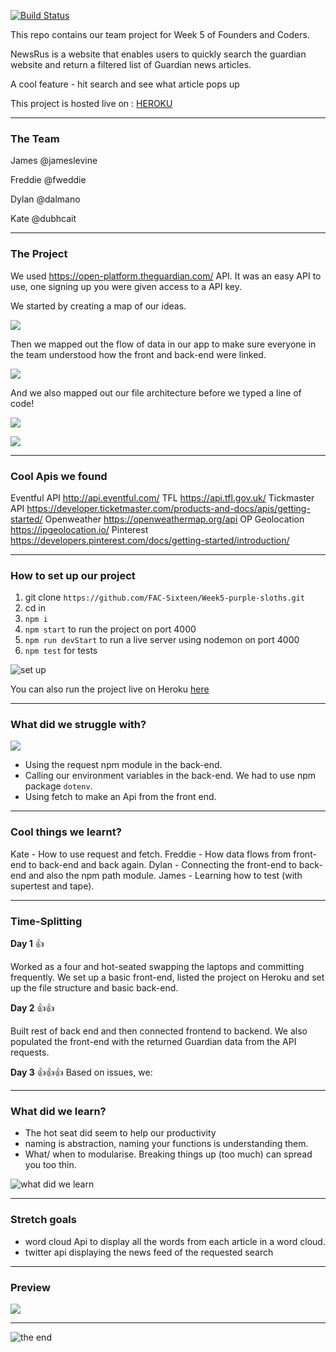 [![Build Status](https://travis-ci.org/FAC-Sixteen/Week5-purple-sloths.svg?branch=master)](https://travis-ci.org/FAC-Sixteen/Week5-purple-sloths)



This repo contains our team project for Week 5 of Founders and Coders. 

NewsRus is a website that enables users to quickly search the guardian website and return a filtered list of Guardian news articles.

A cool feature - hit search and see what  article pops up 

This project is hosted live on : [HEROKU](https://calm-fjord-11755.herokuapp.com/) 

---

### The Team

James @jameslevine

Freddie @fweddie

Dylan @dalmano

Kate @dubhcait

---

### The Project


We used https://open-platform.theguardian.com/ API. It was an easy API to use, one signing up you were given access to a API key.

We started by creating a map of our ideas.


![](https://i.imgur.com/KK1P3Ou.jpg)


Then we mapped out the flow of data in our app to make sure everyone in the team understood how the front and back-end were linked.

![](https://i.imgur.com/SAOAWXO.jpg)



And we also mapped out our file architecture before we typed a line of code!

![](https://media.giphy.com/media/SuEFqeWxlLcvm/giphy.gif)

![](https://i.imgur.com/B0bAiCM.jpg)



---

### Cool Apis we found

Eventful API http://api.eventful.com/
TFL https://api.tfl.gov.uk/
Tickmaster API https://developer.ticketmaster.com/products-and-docs/apis/getting-started/
Openweather https://openweathermap.org/api
OP Geolocation https://ipgeolocation.io/
Pinterest https://developers.pinterest.com/docs/getting-started/introduction/

---

### How to set up our project

1. git clone `https://github.com/FAC-Sixteen/Week5-purple-sloths.git` 
2. cd in
3. `npm i`
4. `npm start` to run the project on port 4000
5. `npm run devStart` to run a live server using nodemon on port 4000
6. `npm test` for tests

![set up](https://media.giphy.com/media/l2JdWEuuIygXKPZFS/giphy.gif)

You can also run the project live on Heroku [here](https://calm-fjord-11755.herokuapp.com/) 

---

### What did we struggle with?

![](https://media.giphy.com/media/Ni4cpi0uUkd6U/giphy.gif)

- Using the request npm module in the back-end.
- Calling our environment variables in the back-end. We had to use npm package `dotenv`.
- Using fetch to make an Api from the front end.

---

### Cool things we learnt?

Kate - How to use request and fetch.
Freddie - How data flows from front-end to back-end and back again.
Dylan - Connecting the front-end to back-end and also the npm path module.
James - Learning how to test (with supertest and tape).

---

### Time-Splitting

**Day 1** :+1: 

Worked as a four and hot-seated swapping the laptops and committing frequently.
We set up a basic front-end, listed the project on Heroku and set up the file structure and basic back-end.

**Day 2** :+1::+1: 

Built rest of back end and then connected frontend to backend.
We also populated the front-end with the returned Guardian data from the API requests.

**Day 3** :+1::+1::+1:
Based on issues, we:


---

### What did we learn?

* The hot seat did seem to help our productivity
* naming is abstraction, naming your functions is understanding them.
* What/ when to modularise. Breaking things up (too much) can spread you too thin.

![what did we learn](https://media.giphy.com/media/pfAKetMYidBjq/giphy.gif)

---

### Stretch goals

* word cloud Api to display all the words from each article in a word cloud.
* twitter api displaying the news feed of the requested search

---

### Preview
![](https://i.imgur.com/3mZbOQQ.png)

---

![the end](https://media.giphy.com/media/3o7qDEq2bMbcbPRQ2c/giphy.gif)

